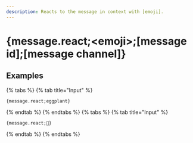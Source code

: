 ```yaml
---
description: Reacts to the message in context with [emoji]. 
---
```

# {message.react;&lt;emoji>;[message id];[message channel]}
## Examples
{% tabs %}
{% tab title="Input" %}
```text
{message.react;eggplant}
```
{% endtab %}
{% endtabs %}
{% tabs %}
{% tab title="Input" %}
```text
{message.react;🍆}
```
{% endtab %}
{% endtabs %}